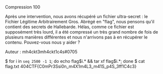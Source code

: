 Compression
100

Après une intervention, nous avons récupéré un fichier ultra-secret : le Fichier Légitime Arbitrairement Gros. Abrégé en "flag", nous pensons qu'il contient des secrets de Hallebarde. Hélas, comme ce fichier est supposément très lourd, il a été compressé un très grand nombre de fois de plusieurs manières différentes et nous n'arrivons pas à en récupérer le contenu. Pouvez-vous nous y aider ?

Auteur : mh4ckt3mh4ckt1c4s#0705

$ for i in `seq 2500 -1 1`; do echo flag$i.* && tar xf flag$i.*; done
$ cat flag.txt
404CTF{C0mPr3Ssi0n_m4X1m4L3_m41S_p4S_3ff1C4c3}
